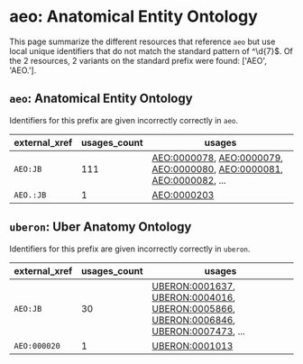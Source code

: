 # aeo: Anatomical Entity Ontology

This page summarize the different resources that reference `aeo`
but use local unique identifiers that do not match the standard pattern of
^\d{7}$. Of the 2 resources,
2 variants on the standard prefix were found: ['AEO', 'AEO.'].

## `aeo`: Anatomical Entity Ontology

Identifiers for this prefix are given incorrectly correctly in `aeo`.

| external_xref   |   usages_count | usages                                                                                                                                                                                                                                                             |
|-----------------|----------------|--------------------------------------------------------------------------------------------------------------------------------------------------------------------------------------------------------------------------------------------------------------------|
| `AEO:JB`        |            111 | [AEO:0000078](https://bioregistry.io/AEO:0000078), [AEO:0000079](https://bioregistry.io/AEO:0000079), [AEO:0000080](https://bioregistry.io/AEO:0000080), [AEO:0000081](https://bioregistry.io/AEO:0000081), [AEO:0000082](https://bioregistry.io/AEO:0000082), ... |
| `AEO.:JB`       |              1 | [AEO:0000203](https://bioregistry.io/AEO:0000203)                                                                                                                                                                                                                  |

## `uberon`: Uber Anatomy Ontology

Identifiers for this prefix are given incorrectly correctly in `uberon`.

| external_xref   |   usages_count | usages                                                                                                                                                                                                                                                                                           |
|-----------------|----------------|--------------------------------------------------------------------------------------------------------------------------------------------------------------------------------------------------------------------------------------------------------------------------------------------------|
| `AEO:JB`        |             30 | [UBERON:0001637](https://bioregistry.io/UBERON:0001637), [UBERON:0004016](https://bioregistry.io/UBERON:0004016), [UBERON:0005866](https://bioregistry.io/UBERON:0005866), [UBERON:0006846](https://bioregistry.io/UBERON:0006846), [UBERON:0007473](https://bioregistry.io/UBERON:0007473), ... |
| `AEO:000020`    |              1 | [UBERON:0001013](https://bioregistry.io/UBERON:0001013)                                                                                                                                                                                                                                          |

